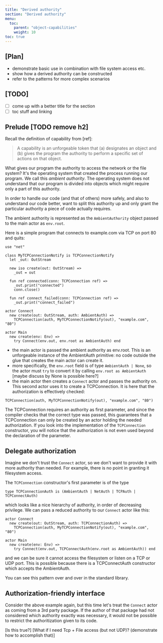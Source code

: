 ```yaml
---
title: "Derived authority"
section: "Derived authority"
menu:
  toc:
    parent: "object-capabilities"
    weight: 10
toc: true
---
```


## [Plan]

* demonstrate basic use in combination with file system access etc.
* show how a derived authority can be constructed
* refer to the patterns for more complex scenarios

## [TODO]

* [ ] come up with a better title for the section
* [ ] toc stuff and linking

## Prelude [TODO remove h2]

Recall the definition of capability from [ref]:

> A capability is an unforgeable token that (a) designates an object and (b) gives the program the authority to perform a specific set of actions on that object.

What gives our program the authority to access the network or the file system? It's the operating system that created the process running our program. We call this *ambient authority*.
The operating system does not understand that our program is divided into objects which might require only a part of this authority.

In order to handle our code (and that of others) more safely, and also to understand our code better, want to split this authority up and only grant the particular authority a piece of code actually
requires.

The ambient authority is represented as the `AmbientAuthority` object passed to the main actor
as `env.root`.

Here is a simple program that connects to example.com via TCP on port 80 and quits:

```pony
use "net"

class MyTCPConnectionNotify is TCPConnectionNotify
  let _out: OutStream

  new iso create(out: OutStream) =>
    _out = out

  fun ref connected(conn: TCPConnection ref) =>
    _out.print("connected")
    conn.close()

  fun ref connect_failed(conn: TCPConnection ref) =>
    _out.print("connect_failed")

actor Connect
  new create(out: OutStream, auth: AmbientAuth) =>
    TCPConnection(auth, MyTCPConnectionNotify(out), "example.com", "80")

actor Main
  new create(env: Env) =>
    try Connect(env.out, env.root as AmbientAuth) end
```

* the main actor is passed the ambient authority as env.root. This is an unforgeable instance
of the AmbientAuth primitive: no code outside the glue that creates the main actor can create
it.
* more specifically, the `env.root` field is of type `AmbientAuth | None`, so the actor must `try`
to convert it by calling `env.root as AmbientAuth` [maybe discuss by None is possible here?]
* the main actor then creates a `Connect` actor and passes the authority on. This second actor
uses it to create a TCPConnection. It is here that the authorization is effectively checked:

```
TCPConnection(auth, MyTCPConnectionNotify(out), "example.com", "80")
```

The TCPConnection requires an authority as first parameter, and since the compiler checks that
the correct type was passed, this guarantees that a TCPConnection can only be created by an
actor holding the needed authorization. If you look into the implementation of the `TCPConnection`
constructor, you will notice that the authorization is not even used beyond the declaration of the
parameter.

## Delegate authorization

Imagine we don't trust the `Connect` actor, so we don't want to provide it with more authority
than needed. For example, there is no point in granting it filesystem access.

The `TCPConnection` constructor's first parameter is of the type
```
type TCPConnectionAuth is (AmbientAuth | NetAuth | TCPAuth | TCPConnectAuth)
```
which looks like a nice hierarchy of authority, in order of decreasing privilege. We can pass
a reduced authority to our `Connect` actor like this:

```
actor Connect
  new create(out: OutStream, auth: TCPConnectionAuth) =>
    TCPConnection(auth, MyTCPConnectionNotify(out), "example.com", "80")

actor Main
  new create(env: Env) =>
    try Connect(env.out, TCPConnectAuth(env.root as AmbientAuth)) end
```

and we can be sure it cannot access the filesystem or listen on a TCP or UDP port. This is possible
because there is a TCPConnectAuth constructor which accepts the AmbientAuth.

You can see this pattern over and over in the standard library.

## Authorization-friendly interface

Consider the above example again, but this time let's treat the `Connect` actor as coming from
a 3rd party package. If the author of that package had not considered which authority exactly
was necessary, it would not be possible to restrict the authoritization given to its code.

[Is this true?]
[What if I need Tcp + File access (but not UDP)? (demonstrate how to accomplish that)]
